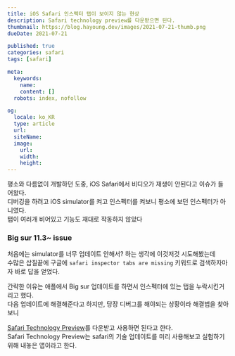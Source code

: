 ```yaml
---
title: iOS Safari 인스펙터 탭이 보이지 않는 현상
description: Safari technology preview를 다운받으면 된다.
thumbnail: https://blog.hayoung.dev/images/2021-07-21-thumb.png
dueDate: 2021-07-21

published: true
categories: safari
tags: [safari]

meta:
  keywords:
    name: 
    content: []
  robots: index, nofollow

og:
  locale: ko_KR
  type: article
  url:
  siteName:
  image:
    url:
    width:
    height:
---
```


평소와 다름없이 개발하던 도중, iOS Safari에서 비디오가 재생이 안된다고 이슈가 들어왔다.  
디버깅을 하려고 iOS simulator를 켜고 인스펙터를 켜보니 평소에 보던 인스펙터가 아니였다.  
탭이 여러개 비어있고 기능도 재대로 작동하지 않았다  

    
### Big sur 11.3~ issue
  
처음에는 simulator를 너무 업데이트 안해서? 하는 생각에 이것저것 시도해봤는데  
수많은 삽질끝에 구글에 `safari inspector tabs are missing` 키워드로 검색하자마자 바로 답을 얻었다.  
  
간략한 이유는 애플에서 Big sur 업데이트를 하면서 인스펙터에 있는 탭을 누락시킨거리고 했다.  
다음 업데이트에 해결해준다고 하지만, 당장 디버그를 해야되는 상황이라 해결법을 찾아보니  
  
[Safari Technology Preview](https://developer.apple.com/safari/download/)를 다운받고 사용하면 된다고 한다.  
Safari Technology Preview는 safari의 기술 업데이트를 미리 사용해보고 실험하기 위해 내놓은 앱이라고 한다.  

